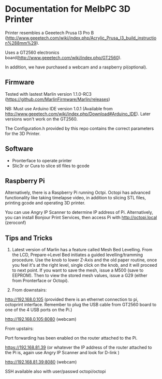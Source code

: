 # Documentation for MelbPC 3D Printer

Printer resembles a Geeetech Prusa I3 Pro B (http://www.geeetech.com/wiki/index.php/Acrylic_Prusa_I3_build_instruction%288mm%29).

Uses a GT2560 electronics board(http://www.geeetech.com/wiki/index.php/GT2560).

In addition, we have purchased a webcam and a raspberry pi(optional).

## Firmware
Tested with lastest Marlin version 1.1.0-RC3 (https://github.com/MarlinFirmware/Marlin/releases)


NB: Must use Arduino IDE version 1.0.1 (Available from http://www.geeetech.com/wiki/index.php/Download#Arduino_IDE). Later versions won't work on the GT2560.


The Configuration.h provided by this repo contains the correct parameters for the 3D Printer.


## Software 
- Pronterface to operate printer
- Slic3r or Cura to slice stl files to gcode

## Raspberry Pi
Alternatively, there is a Raspberry Pi running Octpi.
Octopi has advanced functionality like taking timelapse video, in addition to slicing STL files, printing gcode and operating 3D printer. 


You can use Angry IP Scanner to determine IP address of Pi. Alternatively, you can install Bonjour Print Services, then access Pi with http://octopi.local (zeroconf)

## Tips and Tricks
1. Latest version of Marlin has a feature called Mesh Bed Levelling. From the LCD, Prepare->Level Bed initiates a guided levelling/tramming procedure. Use  the knob to lower Z-Axis and the old paper routine, once you feel it's at the right level, single click on the knob, and it will proceed to next point. If you want to save the mesh, issue a M500 (save to EEPROM). Then to view the stored mesh values, issue a G29 (either from Pronterface or Octopi). 

2. From downstairs:

http://192.168.0.105 (provided there is an ethernet connection to pi, octoprint interface. Remember to plug the USB cable from GT2560 board to one of the 4 USB ports on the Pi.)

http://192.168.0.105:8080 (webcam)



From upstairs:

Port forwarding has been enabled on the router attached to the Pi.


https://192.168.81.39 (or whatever the IP address of the router attached to the Pi is, again use Angry IP Scanner and look for D-link )


http://192.168.81.39:8080 (webcam)

 
SSH available also with user/passwd octopi/octopi 


